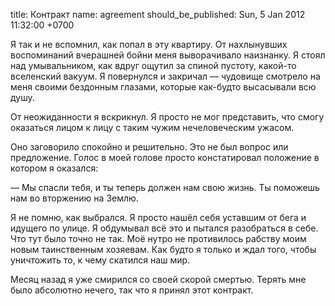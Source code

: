 title: Контракт
name: agreement
should_be_published: Sun, 5 Jan 2012 11:32:00 +0700

Я так и не вспомнил, как попал в эту квартиру. От нахлынувших воспоминаний вчерашней бойни меня выворачивало наизнанку. Я стоял над умывальником, как вдруг ощутил за спиной пустоту, какой-то вселенский вакуум. Я повернулся и закричал — чудовище смотрело на меня своими бездонным глазами, которые <nobr>как-будто</nobr> высасывали всю душу.

От неожиданности я вскрикнул. Я просто не мог представить, что смогу оказаться лицом к лицу с таким чужим нечеловеческим ужасом.

Оно заговорило спокойно и решительно. Это не был вопрос или предложение. Голос в моей голове просто констатировал положение в котором я оказался:

— Мы спасли тебя, и ты теперь должен нам свою жизнь. Ты поможешь нам во вторжению на Землю.

Я не помню, как выбрался. Я просто нашёл себя уставшим от бега и идущего по улице. Я обдумывал всё это и пытался разобраться в себе. Что тут было точно не так. Моё нутро не противилось рабству моим новым таинственным хозяевам. Как будто я только и ждал того, чтобы уничтожить то, к чему скатился наш мир.

Месяц назад я уже смирился со своей скорой смертью. Терять мне было абсолютно нечего, так что я принял этот контракт.
